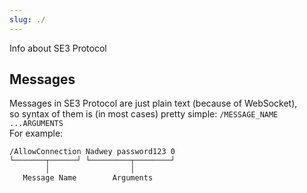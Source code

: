 ```yaml
---
slug: ./
---
```


Info about SE3 Protocol

## Messages

Messages in SE3 Protocol are just plain text (because of WebSocket),  
so syntax of them is (in most cases) pretty simple: `/MESSAGE_NAME ...ARGUMENTS`  
For example:

```text
/AllowConnection Nadwey password123 0
└───────┬──────┘ └─────────┬────────┘
        │                  │
   Message Name        Arguments
```
